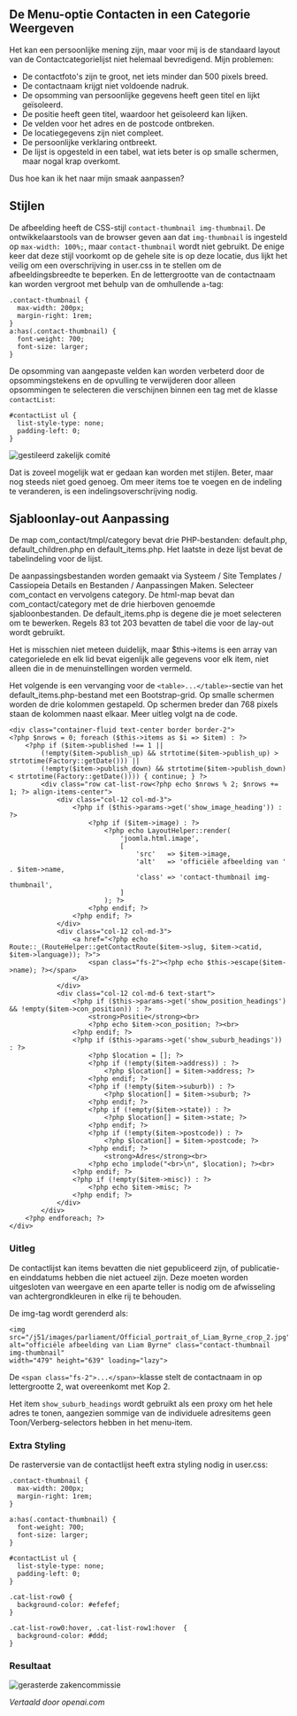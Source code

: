<!-- Filename: category-list-override.md / Display title: Categorie Lijst Overschrijven   -->

## De Menu-optie Contacten in een Categorie Weergeven

Het kan een persoonlijke mening zijn, maar voor mij is de standaard layout van de Contactcategorielijst niet helemaal bevredigend. Mijn problemen:

* De contactfoto's zijn te groot, net iets minder dan 500 pixels breed.
* De contactnaam krijgt niet voldoende nadruk.
* De opsomming van persoonlijke gegevens heeft geen titel en lijkt geïsoleerd.
* De positie heeft geen titel, waardoor het geïsoleerd kan lijken.
* De velden voor het adres en de postcode ontbreken.
* De locatiegegevens zijn niet compleet.
* De persoonlijke verklaring ontbreekt.
* De lijst is opgesteld in een tabel, wat iets beter is op smalle schermen, maar nogal krap overkomt.

Dus hoe kan ik het naar mijn smaak aanpassen?

## Stijlen

De afbeelding heeft de CSS-stijl `contact-thumbnail img-thumbnail`. De ontwikkelaarstools van de browser geven aan dat `img-thumbnail` is ingesteld op `max-width: 100%;`, maar `contact-thumbnail` wordt niet gebruikt. De enige keer dat deze stijl voorkomt op de gehele site is op deze locatie, dus lijkt het veilig om een overschrijving in user.css in te stellen om de afbeeldingsbreedte te beperken. En de lettergrootte van de contactnaam kan worden vergroot met behulp van de omhullende `a`-tag:

```
.contact-thumbnail {
  max-width: 200px;
  margin-right: 1rem;
}
a:has(.contact-thumbnail) {
  font-weight: 700;
  font-size: larger;
}
```

De opsomming van aangepaste velden kan worden verbeterd door de opsommingstekens en de opvulling te verwijderen door alleen opsommingen te selecteren die verschijnen binnen een tag met de klasse `contactList`:

```
#contactList ul {
  list-style-type: none;
  padding-left: 0;
}
```
![gestileerd zakelijk comité](../../../en/images/contacts/contact-business-committee-styled.png "Gestileerd Zakelijk Comité")

Dat is zoveel mogelijk wat er gedaan kan worden met stijlen. Beter, maar nog steeds niet goed genoeg. Om meer items toe te voegen en de indeling te veranderen, is een indelingsoverschrijving nodig.

## Sjabloonlay-out Aanpassing

De map com_contact/tmpl/category bevat drie PHP-bestanden: default.php, default_children.php en default_items.php. Het laatste in deze lijst bevat de tabelindeling voor de lijst.

De aanpassingsbestanden worden gemaakt via Systeem / Site Templates / Cassiopeia Details en Bestanden / Aanpassingen Maken. Selecteer com_contact en vervolgens category. De html-map bevat dan com_contact/category met de drie hierboven genoemde sjabloonbestanden. De default_items.php is degene die je moet selecteren om te bewerken. Regels 83 tot 203 bevatten de tabel die voor de lay-out wordt gebruikt.

Het is misschien niet meteen duidelijk, maar $this->items is een array van categorielede en elk lid bevat eigenlijk alle gegevens voor elk item, niet alleen die in de menuinstellingen worden vermeld.

Het volgende is een vervanging voor de `<table>...</table>`-sectie van het default_items.php-bestand met een Bootstrap-grid. Op smalle schermen worden de drie kolommen gestapeld. Op schermen breder dan 768 pixels staan de kolommen naast elkaar. Meer uitleg volgt na de code.

```
<div class="container-fluid text-center border border-2">
<?php $nrows = 0; foreach ($this->items as $i => $item) : ?>
    <?php if ($item->published !== 1 ||
        (!empty($item->publish_up) && strtotime($item->publish_up) > strtotime(Factory::getDate())) ||
        (!empty($item->publish_down) && strtotime($item->publish_down) < strtotime(Factory::getDate()))) { continue; } ?>
        <div class="row cat-list-row<?php echo $nrows % 2; $nrows += 1; ?> align-items-center">
            <div class="col-12 col-md-3">
                <?php if ($this->params->get('show_image_heading')) : ?>
                    <?php if ($item->image) : ?>
                        <?php echo LayoutHelper::render(
                            'joomla.html.image',
                            [
                                'src'   => $item->image,
                                'alt'   => 'officiële afbeelding van ' . $item->name,
                                'class' => 'contact-thumbnail img-thumbnail',
                            ]
                        ); ?>
                    <?php endif; ?>
                <?php endif; ?>
            </div>
            <div class="col-12 col-md-3">
                <a href="<?php echo Route::_(RouteHelper::getContactRoute($item->slug, $item->catid, $item->language)); ?>">
                    <span class="fs-2"><?php echo $this->escape($item->name); ?></span>
                </a>
            </div>
            <div class="col-12 col-md-6 text-start">
                <?php if ($this->params->get('show_position_headings') && !empty($item->con_position)) : ?>
                    <strong>Positie</strong><br>
                    <?php echo $item->con_position; ?><br>
                <?php endif; ?>
                <?php if ($this->params->get('show_suburb_headings')) : ?>
                    <?php $location = []; ?>
                    <?php if (!empty($item->address)) : ?>
                        <?php $location[] = $item->address; ?>
                    <?php endif; ?>
                    <?php if (!empty($item->suburb)) : ?>
                        <?php $location[] = $item->suburb; ?>
                    <?php endif; ?>
                    <?php if (!empty($item->state)) : ?>
                        <?php $location[] = $item->state; ?>
                    <?php endif; ?>
                    <?php if (!empty($item->postcode)) : ?>
                        <?php $location[] = $item->postcode; ?>
                    <?php endif; ?>
                        <strong>Adres</strong><br>
                    <?php echo implode("<br>\n", $location); ?><br>
                <?php endif; ?>
                <?php if (!empty($item->misc)) : ?>
                    <?php echo $item->misc; ?>
                <?php endif; ?>
            </div>
        </div>
    <?php endforeach; ?>
</div>
```
### Uitleg

De contactlijst kan items bevatten die niet gepubliceerd zijn, of publicatie- en einddatums hebben die niet actueel zijn. Deze moeten worden uitgesloten van weergave en een aparte teller is nodig om de afwisseling van achtergrondkleuren in elke rij te behouden.

De img-tag wordt gerenderd als:
```
<img src="/j51/images/parliament/Official_portrait_of_Liam_Byrne_crop_2.jpg"
alt="officiële afbeelding van Liam Byrne" class="contact-thumbnail img-thumbnail"
width="479" height="639" loading="lazy">
```
De `<span class="fs-2">...</span>`-klasse stelt de contactnaam in op lettergrootte 2, wat overeenkomt met Kop 2.

Het item `show_suburb_headings` wordt gebruikt als een proxy om het hele adres te tonen, aangezien sommige van de individuele adresitems geen Toon/Verberg-selectors hebben in het menu-item.

### Extra Styling

De rasterversie van de contactlijst heeft extra styling nodig in user.css:
```
.contact-thumbnail {
  max-width: 200px;
  margin-right: 1rem;
}

a:has(.contact-thumbnail) {
  font-weight: 700;
  font-size: larger;
}

#contactList ul {
  list-style-type: none;
  padding-left: 0;
}

.cat-list-row0 {
  background-color: #efefef;
}

.cat-list-row0:hover, .cat-list-row1:hover  {
  background-color: #ddd;
}
```

### Resultaat

![gerasterde zakencommissie](../../../en/images/contacts/contact-business-committee-grid.png "Gerasterde Zakencommissie")

*Vertaald door openai.com*

